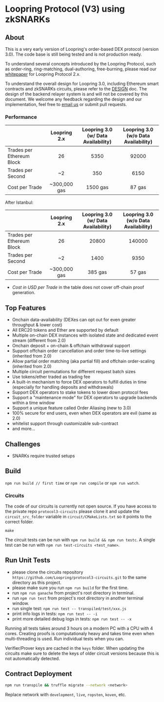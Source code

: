 # Loopring Protocol (V3) using zkSNARKs

## About

This is a very early version of Loopring's order-based DEX protocol (version 3.0). The code base is still being tested and is not production ready.

To understand several concepts introduced by the Loopring Protocol, such as order-ring, ring-matching, dual-authoring, free-burning, please read our [whitepaper](https://loopring.org/resources/en_whitepaper.pdf) for Loopring Protocol 2.x.

To understand the overall design for Loopring 3.0, including Ethereum smart contracts and zkSNARKs circuits, please refer to the [DESIGN](https://github.com/Loopring/protocols/blob/master/packages/loopring_v3/DESIGN.md) doc. The design of the backend relayer system is and will not be covered by this document. We welcome any feedback regarding the design and our implementation, feel free to [email us](mailto:daniel@loopring.org) or submit pull requests.

### Performance

|                           | Loopring 2.x | Loopring 3.0 <br> (w/ Data Availability) | Loopring 3.0 <br> (w/o Data Availability) |
| :------------------------ | :----------: | :--------------------------------------: | :---------------------------------------: |
| Trades per Ethereum Block |      26      |                   5350                   |                   92000                   |
| Trades per Second         |      ~2      |                   350                    |                   6150                    |
| Cost per Trade            | ~300,000 gas |                 1500 gas                 |                  87 gas                   |

After Istanbul:

|                           | Loopring 2.x | Loopring 3.0 <br> (w/ Data Availability) | Loopring 3.0 <br> (w/o Data Availability) |
| :------------------------ | :----------: | :--------------------------------------: | :---------------------------------------: |
| Trades per Ethereum Block |      26      |                  20800                   |                  140000                   |
| Trades per Second         |      ~2      |                   1400                   |                   9350                    |
| Cost per Trade            | ~300,000 gas |                 385 gas                  |                  57 gas                   |

- _Cost in USD per Trade_ in the table does not cover off-chain proof generation.

## Top Features

- Onchain data-availability (DEXes can opt out for even greater throughput & lower cost)
- All ERC20 tokens and Ether are supported by default
- Multiple on-chain DEX instances with isolated state and dedicated event stream (different from 2.0)
- Onchain deposit + on-chain & offchain withdrawal support
- Support offchain order cancellation and order time-to-live settings (inherited from 2.0)
- Allow partial order matching (aka partial fill) and offchain order-scaling (inherited from 2.0)
- Multiple circuit permutations for different request batch sizes
- Use tokens/ether traded as trading fee
- A built-in mechanism to force DEX operators to fulfill duties in time (especially for handling deposits and withdrawals)
- Support DEX operators to stake tokens to lower down protocol fees
- Support a "maintenance mode" for DEX operators to upgrade backends within a time window
- Support a unique feature called Order Aliasing (new to 3.0)
- 100% secure for end users, even when DEX operators are evil (same as 2.0)
- whitelist support through customizable sub-contract
- and more...

## Challenges

- SNARKs require trusted setups

## Build

`npm run build // first time` or `npm run compile` or `npm run watch`.

### Circuits

The code of our circuits is currently not open source. If you have access to the private repo `protocol3-circuits` please clone it and update the `circuit_src_folder` variable in `circuit/CMakeLists.txt` so it points to the correct folder.

```
make
```

The circuit tests can be run with `npm run build && npm run testc`. A single test can be run with `npm run test-circuits <test_name>`.

## Run Unit Tests

- please clone the circuits repository `https://github.com/Loopring/protocol3-circuits.git` to the same directory as this project.
- please make sure you run `npm run build` for the first time.
- run `npm run ganache` from project's root directory in terminal.
- run `npm run test` from project's root directory in another terminal window.
- run single test: `npm run test -- transpiled/test/xxx.js`
- print info logs in tests: `npm run test -- -i`
- print more detailed debug logs in tests: `npm run test -- -x`

Running all tests takes around 3 hours on a modern PC with a CPU with 4 cores. Creating proofs is computationaly heavy and takes time even when multi-threading is used. Run individual tests when you can.

Verifier/Prover keys are cached in the `keys` folder. When updating the circuits make sure to delete the keys of older circuit versions because this is not automatically detected.

## Contract Deployment

```bash
npm run transpile && truffle migrate --network <network>

```

Replace network with `development`, `live`, `ropsten`, `koven`, etc.
